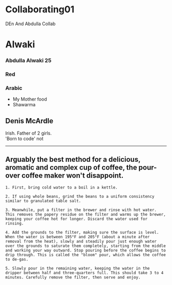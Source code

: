 # Collaborating01

DEn And Abdulla Collab
  # Alwaki
### Abdulla Alwaki 25
### Red
### Arabic
- My Mother food 
- Shawarma

## Denis McArdle  
Irish. Father of 2 girls.  
'Born to code' not    

 ---

 ## Arguably the best method for a delicious, aromatic and complex cup of coffee, the pour-over coffee maker won't disappoint.

    1. First, bring cold water to a boil in a kettle.  

    2. If using whole beans, grind the beans to a uniform consistency similar to granulated table salt.  
  
    3. Meanwhile, put a filter in the brewer and rinse with hot water. This removes the papery residue on the filter and warms up the brewer, keeping your coffee hot for longer. Discard the water used for rinsing.  
   
    4. Add the grounds to the filter, making sure the surface is level. When the water is between 195°F and 205°F (about a minute after removal from the heat), slowly and steadily pour just enough water over the grounds to saturate them completely, starting from the middle and working your way outward. Stop pouring before the coffee begins to drip through. This is called the "bloom" pour, which allows the coffee to de-gas.  
   
    5. Slowly pour in the remaining water, keeping the water in the dripper between half and three-quarters full. This should take 3 to 4 minutes. Carefully remove the filter, then serve and enjoy.
